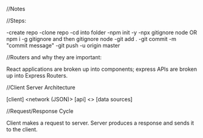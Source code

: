 //Notes

//Steps:

-create repo
-clone repo
-cd into folder
-npm init -y 
-npx gitignore node OR npm i -g gitignore and then gitignore node
-git add .
-git commit -m "commit message"
-git push -u origin master


//Routers and why they are important:

React applications are broken up into components; express APIs are broken up into Express Routers. 


//Client Server Architecture

[client] <network (JSON)> [api] <> [data sources]

//Request/Response Cycle

Client makes a request to server. Server produces a response and sends it to the client.